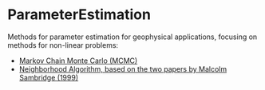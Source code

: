 # ParameterEstimation
Methods for parameter estimation for geophysical applications, 
focusing on methods for non-linear problems:

+ [Markov Chain Monte Carlo (MCMC)](MCMC/)
+ [Neighborhood Algorithm, based on the two papers 
by Malcolm Sambridge (1999)](NeighborhoodAlgorithm)


